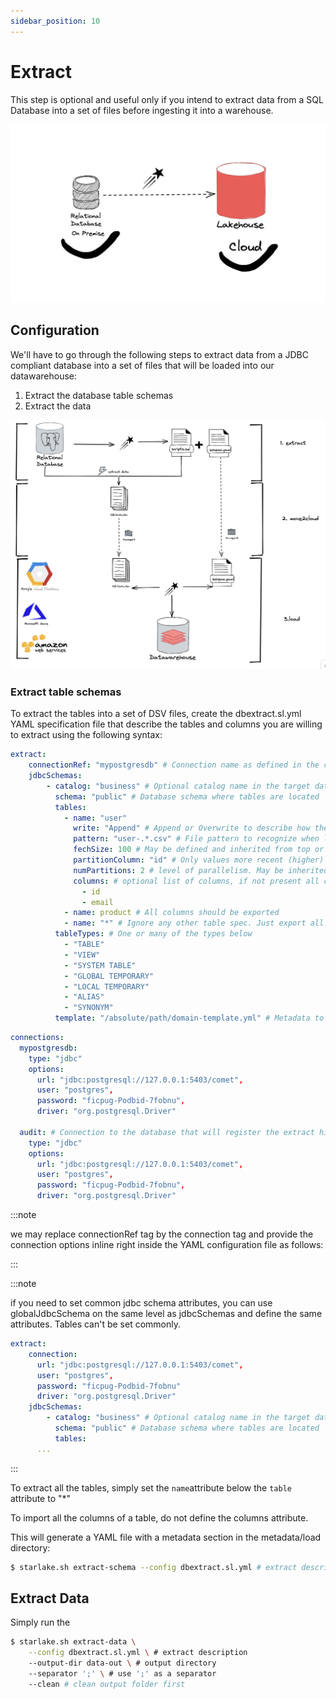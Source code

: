 ```yaml
---
sidebar_position: 10
---
```


# Extract

This step is optional and useful only if you intend to extract data from a SQL Database into
a set of files before ingesting it into a warehouse.

![](/img/extract/extract-general.png)


## Configuration

We'll have to go through the following steps to extract data from a JDBC compliant database
into a set of files that will be loaded into our datawarehouse:

1. Extract the database table schemas
2. Extract the data

![](/img/extract/extract-detailed.png)

### Extract table schemas

To extract the tables into a set of DSV files, create the dbextract.sl.yml YAML specification file
that describe the tables and columns you are willing to extract using the following syntax:

````yaml
extract:
    connectionRef: "mypostgresdb" # Connection name as defined in the connections section of the application.conf file
    jdbcSchemas:
        - catalog: "business" # Optional catalog name in the target database
          schema: "public" # Database schema where tables are located
          tables:
            - name: "user"
              write: "Append" # Append or Overwrite to describe how the data should be loaded
              pattern: "user-.*.csv" # File pattern to recognize when loading this type of table
              fechSize: 100 # May be defined and inherited from top or schema level
              partitionColumn: "id" # Only values more recent (higher) than the last exported ones will be exported. 
              numPartitions: 2 # level of parallelism. May be inherited from the schema level
              columns: # optional list of columns, if not present all columns should be exported.
                - id
                - email
            - name: product # All columns should be exported
            - name: "*" # Ignore any other table spec. Just export all tables
          tableTypes: # One or many of the types below
            - "TABLE"
            - "VIEW"
            - "SYSTEM TABLE"
            - "GLOBAL TEMPORARY"
            - "LOCAL TEMPORARY"
            - "ALIAS"
            - "SYNONYM"
          template: "/absolute/path/domain-template.yml" # Metadata to use for the generated YML file.
````

````yaml title="metadata/application.sl.yml"
connections:
  mypostgresdb:
    type: "jdbc"
    options:
      url: "jdbc:postgresql://127.0.0.1:5403/comet",
      user: "postgres",
      password: "ficpug-Podbid-7fobnu",
      driver: "org.postgresql.Driver"

  audit: # Connection to the database that will register the extract history 
    type: "jdbc"
    options:
      url: "jdbc:postgresql://127.0.0.1:5403/comet",
      user: "postgres",
      password: "ficpug-Podbid-7fobnu",
      driver: "org.postgresql.Driver"
````

:::note

we may replace connectionRef tag by the connection tag and provide the connection options inline right inside the YAML configuration file as follows:

:::

:::note

if you need to set common jdbc schema attributes, you can use globalJdbcSchema on the same level as jdbcSchemas and define the same attributes. Tables can't be set commonly.

````yaml
extract:
    connection:
      url: "jdbc:postgresql://127.0.0.1:5403/comet",
      user: "postgres",
      password: "ficpug-Podbid-7fobnu"
      driver: "org.postgresql.Driver"
    jdbcSchemas:
        - catalog: "business" # Optional catalog name in the target database
          schema: "public" # Database schema where tables are located
          tables:
      ...

````

:::

To extract all the tables, simply set the `name`attribute below the `table` attribute to "*"

To import all the columns of a table, do not define the columns attribute.

This will generate a YAML file with a metadata section in the metadata/load directory:

```bash
$ starlake.sh extract-schema --config dbextract.sl.yml # extract description
```


## Extract Data

Simply run the 
```bash
$ starlake.sh extract-data \
    --config dbextract.sl.yml \ # extract description
    --output-dir data-out \ # output directory
    --separator ';' \ # use ';' as a separator
    --clean # clean output folder first 
```


